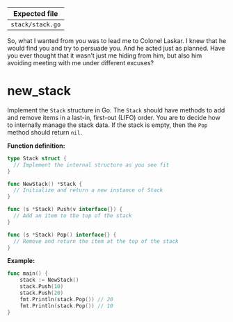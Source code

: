 | Expected file    |
| ---------------- |
| `stack/stack.go` |

<p data-story-username="aberonshin">So, what I wanted from you was to lead me to Colonel Laskar. I knew that he would find you and try to persuade you. And he acted just as planned. Have you ever thought that it wasn’t just me hiding from him, but also him avoiding meeting with me under different excuses?</p>

# new_stack

Implement the `Stack` structure in Go. The `Stack` should have methods to add and remove items in a last-in, first-out (LIFO) order. You are to decide how to internally manage the stack data.
If the stack is empty, then the `Pop` method should return `nil`.

**Function definition:**

```go
type Stack struct {
  // Implement the internal structure as you see fit
}

func NewStack() *Stack {
  // Initialize and return a new instance of Stack
}

func (s *Stack) Push(v interface{}) {
  // Add an item to the top of the stack
}

func (s *Stack) Pop() interface{} {
  // Remove and return the item at the top of the stack
}
```

**Example:**

```go
func main() {
    stack := NewStack()
    stack.Push(10)
    stack.Push(20)
    fmt.Println(stack.Pop()) // 20
    fmt.Println(stack.Pop()) // 10
}
```
